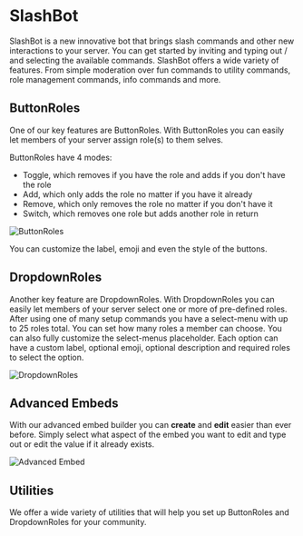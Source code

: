# SlashBot

SlashBot is a new innovative bot that brings slash commands and other new interactions to your server.
You can get started by inviting and typing out / and selecting the available commands.
SlashBot offers a wide variety of features. From simple moderation over fun commands to utility commands, role management commands, info commands and more.

## ButtonRoles

One of our key features are ButtonRoles.
With ButtonRoles you can easily let members of your server assign role(s) to them selves.

ButtonRoles have 4 modes:
- Toggle, which removes if you have the role and adds if you don't have the role
- Add, which only adds the role no matter if you have it already
- Remove, which only removes the role no matter if you don't have it
- Switch, which removes one role but adds another role in return

![ButtonRoles](https://slashbot.xyz/assets/buttonrole.png)

You can customize the label, emoji and even the style of the buttons.


## DropdownRoles

Another key feature are DropdownRoles.
With DropdownRoles you can easily let members of your server select one or more of pre-defined roles.
After using one of many setup commands you have a select-menu with up to 25 roles total.
You can set how many roles a member can choose. You can also fully customize the select-menus placeholder.
Each option can have a custom label, optional emoji, optional description and required roles to select the option.

![DropdownRoles](https://slashbot.xyz/assets/selectmenuroles.png)

## Advanced Embeds

With our advanced embed builder you can **create** and **edit** easier than ever before.
Simply select what aspect of the embed you want to edit and type out or edit the value if it already exists.

![Advanced Embed](https://slashbot.xyz/assets/embed_advanced.png)

## Utilities

We offer a wide variety of utilities that will help you set up ButtonRoles and DropdownRoles for your community.
